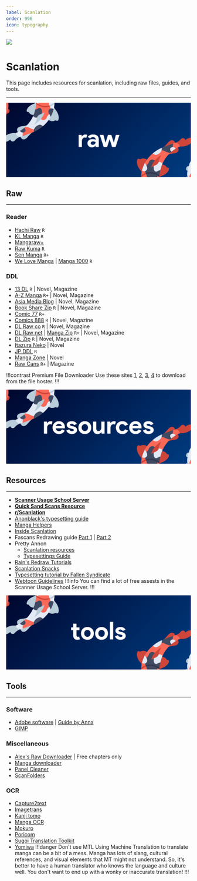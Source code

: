 ```yaml
---
label: Scanlation
order: 996
icon: typography
---
```

![](https://media.discordapp.net/attachments/1015131233824538624/1084440085329608795/zCwRqel.png)
# Scanlation
This page includes resources for scanlation, including raw files, guides, and tools.
___

![](/static/raw.png)
## Raw
___
### Reader
- [Hachi Raw](https://hachiraw.com/) `R`
- [KL Manga](https://klmanga.com/) `R`
- [Mangaraw+](https://mangarawplus.co/)
- [Raw Kuma](https://rawkuma.com/) `R`
- [Sen Manga](https://raw.senmanga.com/ ) `R+`
- [We Love Manga](https://welovemanga.one/) | [Manga 1000](https://manga1000.top/) `R`

### DDL
- [13 DL](http://13dl.to/) `R` | Novel, Magazine
- [A-Z Manga](https://www.a-zmanga.net/) `R+` | Novel, Magazine
- [Asia Media Blog](https://asiamediablog.com/media/comic/manga/) | Novel, Magazine
- [Book Share Zip](https://bszip.com/) `R` | Novel,  Magazine
- [Comic 77](https://comic77.com/ ) `R+`
- [Comics 888](https://comics888.com/) `R` | Novel, Magazine
- [DL Raw co](https://dl-raw.co/) `R` | Novel, Magazine
- [DL Raw net](https://dlraw.net/category/raw-manga/) | [Manga Zip](https://manga-zip.info/category/raw-manga/) `R+` | Novel, Magazine
- [DL Zip](https://dl-zip.com/) `R` | Novel, Magazine
- [Itazura Neko](https://itazuraneko.neocities.org/library/manga/subete) | Novel
- [JP DDL](https://jpddl.com/manga) `R`
- [Manga Zone](http://www.manga-zone.org/) | Novel
- [Raw Cans](http://raw-cans.net/) `R+` | Magazine

!!!contrast Premium File Downloader
Use these sites [1](https://okdebrid.com/), [2](https://www.newscon.net/d/), [3](https://rapidgrab.pl/), [4](https://leechersparadise.xyz/) to download from the file hoster.
!!!

![](/static/res.png)
## Resources
___
- [**Scanner Usage School Server**](https://discord.com/invite/NCzxVB9)
- [**Quick Sand Scans Resource**](https://quicksandscans.wordpress.com/resources/)
- [**r/Scanlation**](https://www.reddit.com/r/Scanlation/)
- [Anonblack's typesetting guide](https://web.archive.org/web/20181214030153/http://prettyanonymo.us/index.php/scanlation-resources/anonblacks-typesetting-guide/)
- [Manga Helpers](https://mangahelpers.com/)
- [Inside Scanlation](https://www.insidescanlation.com/backgrounds/index.html)
- Fascans Redrawing guide [Part 1](https://fascans.com/featured/basic-redrawing-tutorials-part-1-using-clone-stamp-tool-effectively/) | [Part 2](https://fascans.com/position/redrawer/basic-redrawing-tutorials-part-2-dealing-with-linesspeed-lines/)
- Pretty Annon
	- [Scanlation resources](https://web.archive.org/web/20181214030155/http://prettyanonymo.us/index.php/scanlation-resources/)
	- [Typesettings Guide](https://web.archive.org/web/20180602045840/http://prettyanonymo.us/index.php/scanlation-resources/anonblacks-typesetting-guide)
- [Rain's Redraw Tutorials](https://web.archive.org/web/20140814131939/http://www.redhawkscans.com/showthread.php?7057-Rain-s-Redraw-Tutorials&p=112119&viewfull=1#post112119)
- [Scanlation Snacks](https://scanlationsnacks.wordpress.com/)
- [Typesetting tutorial by Fallen Syndicate](https://coloredmanga.com/rhss-comprehensive-typesetting-guide-re-hosted-version-from-fallen-syndicates-rehost/)
- [Webtoon Guidelines](https://github.com/ricafolio/awesome-webtoon-guidelines)
!!!info You can find a lot of free assests in the Scanner Usage School Server.
!!!

![](/static/tools.png)
## Tools
___
### Software
- [Adobe software](https://rentry.org/adobesoftware) | [Guide by Anna](https://docs.google.com/document/d/17PheyyF9dm7YYjaTZ9JAAY3hhdeIQ7sJ4sylTG9_6xI/edit)
- [GIMP](https://www.gimp.org/)

### Miscellaneous 
- [Alex's Raw Downloader](https://raws.alexeliot.xyz/) | Free chapters only
- [Manga downloader](https://github.com/xuzhengyi1995/Manga_downloader)
- [Panel Cleaner](https://github.com/VoxelCubes/PanelCleaner)
- [ScanFolders](https://github.com/Fris44/ScanFolders)

### OCR
- [Capture2text](https://capture2text.sourceforge.net/)
- [Imagetrans](https://www.basiccat.org/imagetrans/)
- [Kanji tomo](https://www.kanjitomo.net/)
- [Manga OCR](https://github.com/kha-white/manga-ocr)
- [Mokuro](https://github.com/kha-white/mokuro)
- [Poricom](https://github.com/blueaxis/Poricom)
- [Sugoi Translation Toolkit](https://www.patreon.com/mingshiba)
- [Yomiwa](https://www.yomiwa.net/)
!!!danger Don't use MTL
Using Machine Translation to translate manga can be a bit of a mess. Manga has lots of slang, cultural references, and visual elements that MT might not understand. So, it's better to have a human translator who knows the language and culture well. You don't want to end up with a wonky or inaccurate translation!
!!!